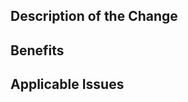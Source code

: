 <!--
* Filling out the template is required.
* All new code must have been tested to ensure against regressions
-->

## Description of the Change

<!-- We must be able to understand the design of your change from this description, so please walk us through the concepts. -->

## Benefits

<!-- What benefits will be realized by the code change? -->

## Applicable Issues

<!-- Enter any applicable issues here -->
